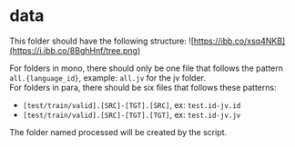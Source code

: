 # data

This folder should have the following structure:
![https://ibb.co/xsq4NKB](https://i.ibb.co/8BghHnf/tree.png)<br>

For folders in mono, there should only be one file that follows the pattern `all.{language_id}`, example: `all.jv` for the jv folder.<br>
For folders in para, there should be six files that follows these patterns:
- `[test/train/valid].[SRC]-[TGT].[SRC]`, ex: `test.id-jv.id`
- `[test/train/valid].[SRC]-[TGT].[TGT]`, ex: `test.id-jv.jv`

The folder named processed will be created by the script.
